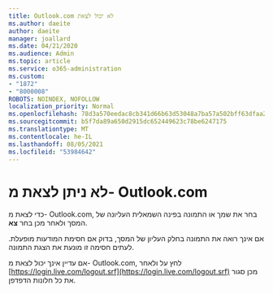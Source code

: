 ```yaml
---
title: Outlook.com לא יכול לצאת
ms.author: daeite
author: daeite
manager: joallard
ms.date: 04/21/2020
ms.audience: Admin
ms.topic: article
ms.service: o365-administration
ms.custom:
- "1872"
- "8000008"
ROBOTS: NOINDEX, NOFOLLOW
localization_priority: Normal
ms.openlocfilehash: 78d3a570eedac8cb341d66b63d53048a7ba57a502bff63dfaa2148e087390289
ms.sourcegitcommit: b5f7da89a650d2915dc652449623c78be6247175
ms.translationtype: MT
ms.contentlocale: he-IL
ms.lasthandoff: 08/05/2021
ms.locfileid: "53984642"
---
```

# <a name="unable-to-sign-out-of-outlookcom"></a>לא ניתן לצאת מ- Outlook.com

כדי לצאת מ- Outlook.com, בחר את שמך או התמונה בפינה השמאלית העליונה של המסך ולאחר מכן בחר **צא**.

אם אינך רואה את התמונה בחלק העליון של המסך, בדוק אם חסימת המודעות מופעלת. לעתים חסימה זו מונעת את הצגת התמונה.

אם עדיין אינך יכול לצאת מ- Outlook.com, לחץ על ולאחר [https://login.live.com/logout.srf](https://login.live.com/logout.srf) מכן סגור את כל חלונות הדפדפן.